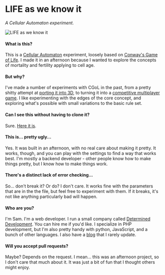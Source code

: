 LIFE as we know it
==================
*A Cellular Automaton experiment.*

![LIFE as we know it](https://i.imgur.com/CC7Tlpp.png)

#### What is this?

This is a [Cellular Automaton](https://en.wikipedia.org/wiki/Cellular_automaton) experiment, loosely based on
[Conway's Game of Life](https://en.wikipedia.org/wiki/Conway%27s_Game_of_Life). I made it in an afternoon because
I wanted to explore the concepts of mortality and fertility applying to cell age.

#### But why?

I've made a number of experiments with CGoL in the past, from a pretty shitty attempt at
[porting it into 3D](http://gameoflife.samuellevy.com/), to turning it into a
[competitive multiplayer game](http://gameoflifetotalwar.com/). I like experimenting with the edges of the core
concept, and exploring what's possible with small variations to the basic rule set.

#### Can I see this without having to clone it?

Sure. [Here it is](https://samlev.github.io/LIFEAsWeKnowIt/).

#### This is... pretty ugly...

Yes. It was built in an afternoon, with no real care about making it pretty. It works, though, and you can play
with the settings to find a way that works best. I'm mostly a backend developer - other people know how to make
things pretty, but I know how to make things work.

#### There's a distinct lack of error checking...

So... don't break it? Or do? I don't care. It works fine with the parameters that are in the the file, but feel
free to experiment with them. If it breaks, it's not like anything particularly bad will happen.

#### Who are you?

I'm Sam. I'm a web developer. I run a small company called
[Determined Development](https://www.determineddevelopment.com). You can hire me if you'd like. I specialize in
PHP development, but I'm also pretty handy with python, JavaScript, and a bunch of other languages. I also have
a [blog](http://blog.samuellevy.com/) that I rarely update.

#### Will you accept pull requests?

Maybe? Depends on the request. I mean... this was an afternoon project, so I don't care that much about it. It
was just a bit of fun that I thought others might enjoy.
